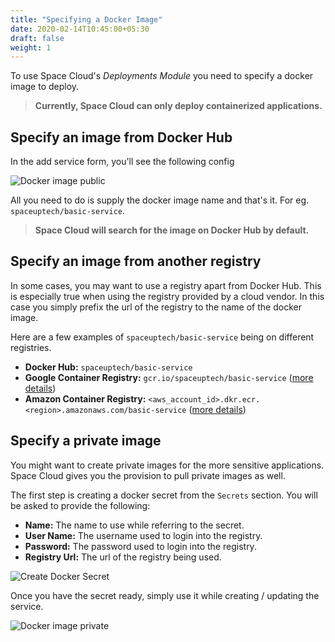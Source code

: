 ```yaml
---
title: "Specifying a Docker Image"
date: 2020-02-14T10:45:00+05:30
draft: false
weight: 1
---
```


To use Space Cloud's _Deployments Module_ you need to specify a docker image to deploy.

> **Currently, Space Cloud can only deploy containerized applications.**

## Specify an image from Docker Hub

In the add service form, you'll see the following config

![Docker image public](/images/screenshots/docker-image-public.png)

All you need to do is supply the docker image name and that's it. For eg. `spaceuptech/basic-service`.

> **Space Cloud will search for the image on Docker Hub by default.**

## Specify an image from another registry

In some cases, you may want to use a registry apart from Docker Hub. This is especially true when using the registry provided by a cloud vendor. In this case you simply prefix the url of the registry to the name of the docker image.

Here are a few examples of `spaceuptech/basic-service` being on different registries.

- **Docker Hub:** `spaceuptech/basic-service`
- **Google Container Registry:** `gcr.io/spaceuptech/basic-service` ([more details](https://cloud.google.com/container-registry/docs/pushing-and-pulling#tag_the_local_image_with_the_registry_name))
- **Amazon Container Registry:** `<aws_account_id>.dkr.ecr.<region>.amazonaws.com/basic-service` ([more details](https://docs.aws.amazon.com/AmazonECR/latest/userguide/docker-push-ecr-image.html))

## Specify a private image

You might want to create private images for the more sensitive applications. Space Cloud gives you the provision to pull private images as well.

The first step is creating a docker secret from the `Secrets` section. You will be asked to provide the following:
- **Name:** The name to use while referring to the secret.
- **User Name:** The username used to login into the registry.
- **Password:** The password used to login into the registry.
- **Registry Url:** The url of the registry being used.

![Create Docker Secret](/images/screenshots/create-docker-secret.png)

Once you have the secret ready, simply use it while creating / updating the service.

![Docker image private](/images/screenshots/docker-image-private.png)

